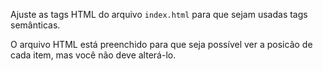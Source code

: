 Ajuste as tags HTML do arquivo `index.html` para que sejam usadas tags semânticas.

O arquivo HTML está preenchido para que seja possível ver a posicão de cada item, mas você não deve alterá-lo.
